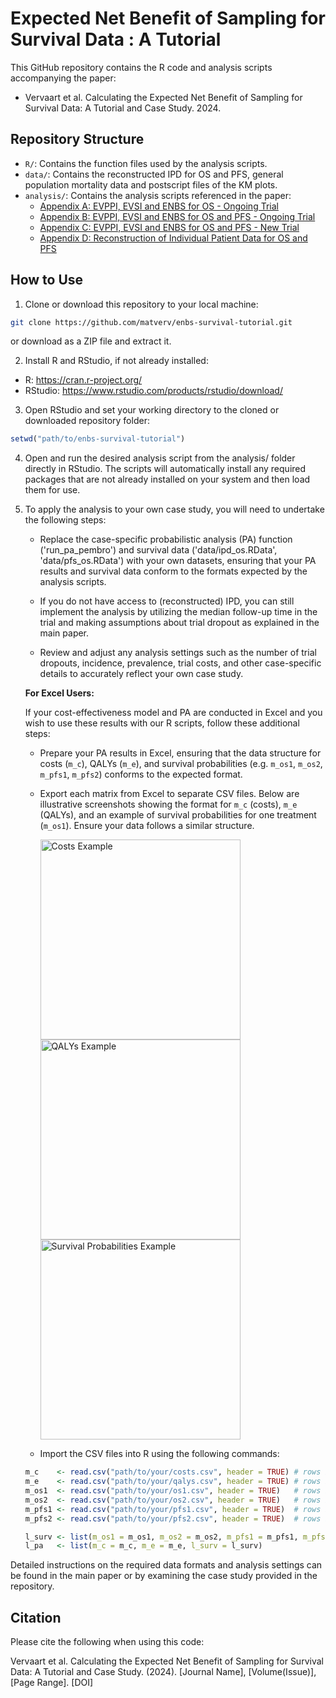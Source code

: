 # Expected Net Benefit of Sampling for Survival Data : A Tutorial
This GitHub repository contains the R code and analysis scripts accompanying the paper:
- Vervaart et al. Calculating the Expected Net Benefit of Sampling for Survival Data: A Tutorial and Case Study. 2024.

## Repository Structure

- `R/`: Contains the function files used by the analysis scripts.
- `data/`: Contains the reconstructed IPD for OS and PFS, general population mortality data and postscript files of the KM plots.
- `analysis/`: Contains the analysis scripts referenced in the paper:
   - [Appendix A: EVPPI, EVSI and ENBS for OS - Ongoing Trial](https://github.com/matverv/enbs-survival-tutorial/blob/main/analysis/S1_main_paper.R)
   - [Appendix B: EVPPI, EVSI and ENBS for OS and PFS - Ongoing Trial](https://github.com/matverv/enbs-survival-tutorial/blob/main/analysis/S2_os_and_pfs.R)
   - [Appendix C: EVPPI, EVSI and ENBS for OS and PFS - New Trial](https://github.com/matverv/enbs-survival-tutorial/blob/main/analysis/S3_new_trial.R)
   - [Appendix D: Reconstruction of Individual Patient Data for OS and PFS](https://github.com/matverv/enbs-survival-tutorial/blob/main/analysis/S4_reconstruct_ipdR.R)

## How to Use

1. Clone or download this repository to your local machine:

```bash
git clone https://github.com/matverv/enbs-survival-tutorial.git
```
  
or download as a ZIP file and extract it.

2. Install R and RStudio, if not already installed:
- R: https://cran.r-project.org/
- RStudio: https://www.rstudio.com/products/rstudio/download/

3. Open RStudio and set your working directory to the cloned or downloaded repository folder:

```r
setwd("path/to/enbs-survival-tutorial")
```

4. Open and run the desired analysis script from the analysis/ folder directly in RStudio. The scripts will automatically install any required packages that are not already installed on your system and then load them for use.

5. To apply the analysis to your own case study, you will need to undertake the following steps:

    - Replace the case-specific probabilistic analysis (PA) function ('run_pa_pembro') and survival data ('data/ipd_os.RData', 'data/pfs_os.RData') with your own datasets, ensuring that your PA results and survival data conform to the formats expected by the analysis scripts. 

    - If you do not have access to (reconstructed) IPD, you can still implement the analysis by utilizing the median follow-up time in the trial and making assumptions about trial dropout as explained in the main paper.

    - Review and adjust any analysis settings such as the number of trial dropouts, incidence, prevalence, trial costs, and other case-specific details to accurately reflect your own case study.

    **For Excel Users:**

    If your cost-effectiveness model and PA are conducted in Excel and you wish to use these results with our R scripts, follow these additional steps:

      - Prepare your PA results in Excel, ensuring that the data structure for costs (`m_c`), QALYs (`m_e`), and survival probabilities (e.g. `m_os1`, `m_os2`, `m_pfs1`, `m_pfs2`) conforms to the expected format. 
    
      - Export each matrix from Excel to separate CSV files. Below are illustrative screenshots showing the format for `m_c` (costs), `m_e` (QALYs), and an example of survival probabilities for one treatment (`m_os1`). Ensure your data follows a similar structure.
       <p float="left">
        <img src="https://github.com/matverv/enbs-survival-tutorial/assets/58030182/3fe35bd2-45a7-4e20-b766-8187a0fdc98a" alt="Costs Example" width="320"/>
        <img src="https://github.com/matverv/enbs-survival-tutorial/assets/58030182/cb0b37ed-6dab-4ed9-8cb2-299e9e52d36e" alt="QALYs Example" width="320"/> 
        <img src="https://github.com/matverv/enbs-survival-tutorial/assets/58030182/48d82676-b2cb-4e8c-a3b8-365f13276e19" alt="Survival Probabilities Example" width="320"/>
      </p>

      - Import the CSV files into R using the following commands:

      ```r
      m_c    <- read.csv("path/to/your/costs.csv", header = TRUE) # rows index the PA simulations and columns index the treatment strategies
      m_e    <- read.csv("path/to/your/qalys.csv", header = TRUE) # rows index the PA simulations and columns index the treatment strategies
      m_os1  <- read.csv("path/to/your/os1.csv", header = TRUE)   # rows index the model cycles and columns index the PA simulations
      m_os2  <- read.csv("path/to/your/os2.csv", header = TRUE)   # rows index the model cycles and columns index the PA simulations
      m_pfs1 <- read.csv("path/to/your/pfs1.csv", header = TRUE)  # rows index the model cycles and columns index the PA simulations
      m_pfs2 <- read.csv("path/to/your/pfs2.csv", header = TRUE)  # rows index the model cycles and columns index the PA simulations

      l_surv <- list(m_os1 = m_os1, m_os2 = m_os2, m_pfs1 = m_pfs1, m_pfs2 = m_pfs2)
      l_pa   <- list(m_c = m_c, m_e = m_e, l_surv = l_surv)
      ```

Detailed instructions on the required data formats and analysis settings can be found in the main paper or by examining the case study provided in the repository.

## Citation

Please cite the following when using this code:

   Vervaart et al. Calculating the Expected Net Benefit of Sampling for Survival Data: A Tutorial and Case Study. (2024). [Journal Name], [Volume(Issue)], [Page Range]. [DOI]


